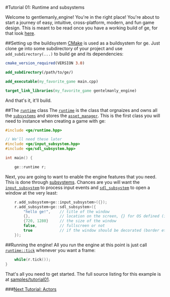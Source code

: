 #Tutorial 01: Runtime and subsystems

Welcome to gentlemanly_engine! You're in the right place! You're about to start a journey of easy, intuitive, cross-platform, modern, and fun game design. This is meant to be read once you have a working build of ge, for that look [here](setup.md). 

##Setting up the buildsystem
[CMake](https://cmake.org)  is used as a buildsystem for ge. Just clone ge into some subdirectory of your project and use `add_subdirectory(...)` to build ge and its dependencies:

```Cmake
cmake_version_required(VERSION 3.0)

add_subdirectory(/path/to/ge/)

add_executable(my_favorite_game main.cpp)

target_link_libraries(my_favorite_game gentelmanly_engine)
```
And that's it, it'll build. 

##The [`runtime`](https://gentlemans.github.io/gentlemanly_engine/structge_1_1runtime.html) class
The [`runtime`](https://gentlemans.github.io/gentlemanly_engine/structge_1_1runtime.html) is the class that orgnaizes and owns all the [`subsystems`](subsystem..md) and stores the [`asset_manager`](https://gentlemans.github.io/gentlemanly_engine/classge_1_1asset__manager.html). This is the first class you will need to instance when creating a game with ge:

```C++
#include <ge/runtime.hpp>

// We'll need these later
#include <ge/input_subsystem.hpp>
#include <ge/sdl_subsystem.hpp>

int main() {

	ge::runtime r;
```
Next, you are going to want to enable the engine features that you need. This is done through [subsystems](subsystem.md). Chances are you will want the [`input_subsystem`](https://gentlemans.github.io/gentlemanly_engine/structge_1_1input__subsystem.html) to process input events and [`sdl_subsystem`](https://gentlemans.github.io/gentlemanly_engine/structge_1_1sdl__subsystem.html) to open a window at the very least:

```C++
	r.add_subsystem<ge::input_subsystem>({});
	r.add_subsystem<ge::sdl_subsystem>({
		"hello ge!",    // title of the window 
		{},             // location on the screen, {} for OS defined (it's a boost::optional<glm::uvec2>)
		{720, 1280}     // the size of the window
		false,          // fullscreen or not
		true            // if the window should be decorated (border etc).
	});
```

##Running the engine!
All you run the engine at this point is just call [`runtime::tick`](https://gentlemans.github.io/gentlemanly_engine/structge_1_1runtime.html#a46baa37c970f01af28da0596142aceac) whenever you want a frame:

```C++
	while(r.tick());
}
```

That's all you need to get started. The full source listing for this example is at [samples/tutorial01](https://github.com/gentlemans/gentlemanly_engine/tree/master/samples/tutorial01). 

###[Next Tutorial: Actors](tutorial02.md)
